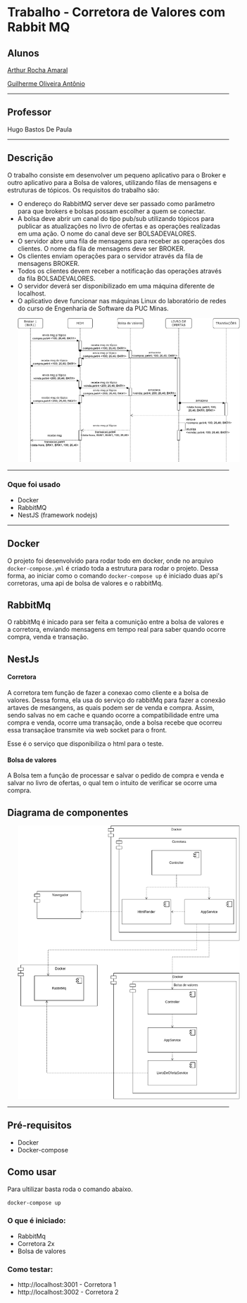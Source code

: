 # Trabalho - Corretora de Valores com Rabbit MQ

## Alunos

[Arthur Rocha Amaral](https://github.com/ArthurRAmaral)

[Guilherme Oliveira Antônio](https://github.com/guilhermegoa)

---

## Professor

Hugo Bastos De Paula

---

## Descrição

O trabalho consiste em desenvolver um pequeno aplicativo para o Broker e outro aplicativo para a Bolsa de valores, utilizando filas de mensagens e estruturas de tópicos. Os requisitos do trabalho são:

- O endereço do RabbitMQ server deve ser passado como parâmetro para que brokers e bolsas possam escolher a quem se conectar.
- A bolsa deve abrir um canal do tipo pub/sub utilizando tópicos para publicar as atualizações no livro de ofertas e as operações realizadas em uma ação. O nome do canal deve ser BOLSADEVALORES.
- O servidor abre uma fila de mensagens para receber as operações dos clientes. O nome da fila de mensagens deve ser BROKER.
- Os clientes enviam operações para o servidor através da fila de mensagens BROKER.
- Todos os clientes devem receber a notificação das operações através da fila BOLSADEVALORES.
- O servidor deverá ser disponibilizado em uma máquina diferente de localhost.
- O aplicativo deve funcionar nas máquinas Linux do laboratório de redes do curso de Engenharia de Software da PUC Minas.

<img src='./imgs/sequence_bovespa.png' style="margin-left: 24px; ">

---

### Oque foi usado

- Docker
- RabbitMQ
- NestJS (framework nodejs)

---

## Docker

O projeto foi desenvolvido para rodar todo em docker, onde no arquivo `docker-compose.yml` é criado toda a estrutura para rodar o projeto. Dessa forma, ao iniciar como o comando `docker-compose up` é iniciado duas api's corretoras, uma api de bolsa de valores e o rabbitMq.

## RabbitMq

O rabbitMq é inicado para ser feita a comunição entre a bolsa de valores e a corretora, enviando mensagens em tempo real para saber quando ocorre compra, venda e transação.

## NestJs

#### Corretora 

A corretora tem função de fazer a conexao como cliente e a bolsa de valores. Dessa forma, ela usa do serviço do rabbitMq para fazer a conexão artaves de mesangens, as quais podem ser de venda e compra. Assim, sendo salvas no em cache e quando ocorre a compatibilidade entre uma compra e venda, ocorre uma transação, onde a bolsa recebe que ocorreu essa transaçãoe transmite via web socket para o front.

Esse é o serviço que disponibiliza o html para o teste.

#### Bolsa de valores

A Bolsa tem a função de processar e salvar o pedido de compra e venda e salvar no livro de ofertas, o qual tem o intuito de verificar se ocorre uma compra.  

## Diagrama de componentes

<img src="./imgs/diagrama_de_componentes.png" style="margin-left: 24px;" />

---

## Pré-requisitos

- Docker
- Docker-compose

## Como usar

Para ultilizar basta roda o comando abaixo.

```sh
docker-compose up
```

### O que é iniciado:

- RabbitMq
- Corretora 2x
- Bolsa de valores

### Como testar:

- http://localhost:3001 - Corretora 1
- http://localhost:3002 - Corretora 2
